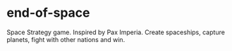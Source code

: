 # end-of-space
Space Strategy game. Inspired by Pax Imperia.
Create spaceships, capture planets, fight with other nations and win.
